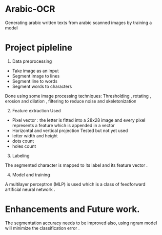 # Arabic-OCR
Generating arabic written texts from arabic scanned images by training a model

# Project pipleline
1. Data preprocessing
  - Take image as an input
  - Segment image to lines
  - Segment line to words
  - Segment words to characters
  
 Done using some image processing techniques: Thresholding , rotating , erosion and dilation , filtering to reduce noise  and skeletonization
  

2. Feature extraction
Used
* Pixel vector : the letter is fitted into a 28x28 image and every pixel represents a feature which is appended in a vector 
* Horizontal and vertical projection
Tested but not yet used
* letter width and height
* dots count
* holes count




3. Labeling

The segmented character is mapped to its label and its feature vector .

4. Model and training

A multilayer perceptron (MLP) is used which is a class of feedforward artificial neural network .

# Enhancements and Future work.
The segmentation accuracy needs to be improved also, using ngram model will minimize the  classification error .

